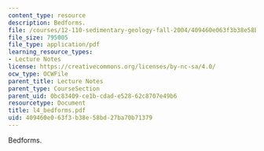 ```yaml
---
content_type: resource
description: Bedforms.
file: /courses/12-110-sedimentary-geology-fall-2004/409460e063f3b38e58bd27ba70b71379_l4_bedforms.pdf
file_size: 795005
file_type: application/pdf
learning_resource_types:
- Lecture Notes
license: https://creativecommons.org/licenses/by-nc-sa/4.0/
ocw_type: OCWFile
parent_title: Lecture Notes
parent_type: CourseSection
parent_uid: 0bc83409-ce1b-cdad-e528-62c8707e49b6
resourcetype: Document
title: l4_bedforms.pdf
uid: 409460e0-63f3-b38e-58bd-27ba70b71379
---
```

Bedforms.